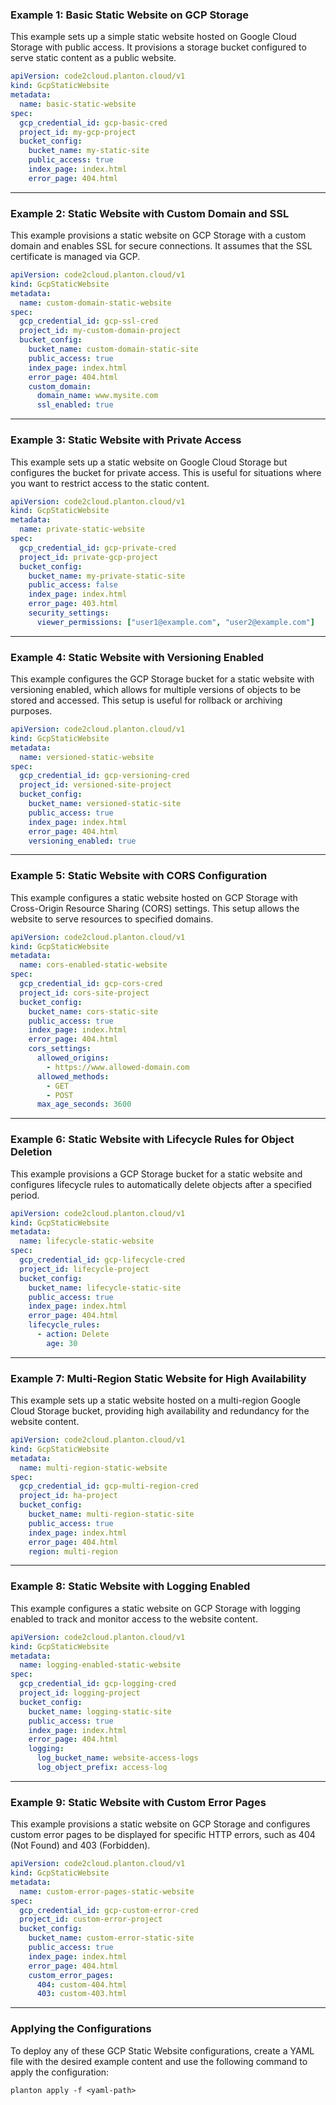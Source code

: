 

### Example 1: Basic Static Website on GCP Storage

This example sets up a simple static website hosted on Google Cloud Storage with public access. It provisions a storage bucket configured to serve static content as a public website.

```yaml
apiVersion: code2cloud.planton.cloud/v1
kind: GcpStaticWebsite
metadata:
  name: basic-static-website
spec:
  gcp_credential_id: gcp-basic-cred
  project_id: my-gcp-project
  bucket_config:
    bucket_name: my-static-site
    public_access: true
    index_page: index.html
    error_page: 404.html
```

---

### Example 2: Static Website with Custom Domain and SSL

This example provisions a static website on GCP Storage with a custom domain and enables SSL for secure connections. It assumes that the SSL certificate is managed via GCP.

```yaml
apiVersion: code2cloud.planton.cloud/v1
kind: GcpStaticWebsite
metadata:
  name: custom-domain-static-website
spec:
  gcp_credential_id: gcp-ssl-cred
  project_id: my-custom-domain-project
  bucket_config:
    bucket_name: custom-domain-static-site
    public_access: true
    index_page: index.html
    error_page: 404.html
    custom_domain:
      domain_name: www.mysite.com
      ssl_enabled: true
```

---

### Example 3: Static Website with Private Access

This example sets up a static website on Google Cloud Storage but configures the bucket for private access. This is useful for situations where you want to restrict access to the static content.

```yaml
apiVersion: code2cloud.planton.cloud/v1
kind: GcpStaticWebsite
metadata:
  name: private-static-website
spec:
  gcp_credential_id: gcp-private-cred
  project_id: private-gcp-project
  bucket_config:
    bucket_name: my-private-static-site
    public_access: false
    index_page: index.html
    error_page: 403.html
    security_settings:
      viewer_permissions: ["user1@example.com", "user2@example.com"]
```

---

### Example 4: Static Website with Versioning Enabled

This example configures the GCP Storage bucket for a static website with versioning enabled, which allows for multiple versions of objects to be stored and accessed. This setup is useful for rollback or archiving purposes.

```yaml
apiVersion: code2cloud.planton.cloud/v1
kind: GcpStaticWebsite
metadata:
  name: versioned-static-website
spec:
  gcp_credential_id: gcp-versioning-cred
  project_id: versioned-site-project
  bucket_config:
    bucket_name: versioned-static-site
    public_access: true
    index_page: index.html
    error_page: 404.html
    versioning_enabled: true
```

---

### Example 5: Static Website with CORS Configuration

This example configures a static website hosted on GCP Storage with Cross-Origin Resource Sharing (CORS) settings. This setup allows the website to serve resources to specified domains.

```yaml
apiVersion: code2cloud.planton.cloud/v1
kind: GcpStaticWebsite
metadata:
  name: cors-enabled-static-website
spec:
  gcp_credential_id: gcp-cors-cred
  project_id: cors-site-project
  bucket_config:
    bucket_name: cors-static-site
    public_access: true
    index_page: index.html
    error_page: 404.html
    cors_settings:
      allowed_origins:
        - https://www.allowed-domain.com
      allowed_methods:
        - GET
        - POST
      max_age_seconds: 3600
```

---

### Example 6: Static Website with Lifecycle Rules for Object Deletion

This example provisions a GCP Storage bucket for a static website and configures lifecycle rules to automatically delete objects after a specified period.

```yaml
apiVersion: code2cloud.planton.cloud/v1
kind: GcpStaticWebsite
metadata:
  name: lifecycle-static-website
spec:
  gcp_credential_id: gcp-lifecycle-cred
  project_id: lifecycle-project
  bucket_config:
    bucket_name: lifecycle-static-site
    public_access: true
    index_page: index.html
    error_page: 404.html
    lifecycle_rules:
      - action: Delete
        age: 30
```

---

### Example 7: Multi-Region Static Website for High Availability

This example sets up a static website hosted on a multi-region Google Cloud Storage bucket, providing high availability and redundancy for the website content.

```yaml
apiVersion: code2cloud.planton.cloud/v1
kind: GcpStaticWebsite
metadata:
  name: multi-region-static-website
spec:
  gcp_credential_id: gcp-multi-region-cred
  project_id: ha-project
  bucket_config:
    bucket_name: multi-region-static-site
    public_access: true
    index_page: index.html
    error_page: 404.html
    region: multi-region
```

---

### Example 8: Static Website with Logging Enabled

This example configures a static website on GCP Storage with logging enabled to track and monitor access to the website content.

```yaml
apiVersion: code2cloud.planton.cloud/v1
kind: GcpStaticWebsite
metadata:
  name: logging-enabled-static-website
spec:
  gcp_credential_id: gcp-logging-cred
  project_id: logging-project
  bucket_config:
    bucket_name: logging-static-site
    public_access: true
    index_page: index.html
    error_page: 404.html
    logging:
      log_bucket_name: website-access-logs
      log_object_prefix: access-log
```

---

### Example 9: Static Website with Custom Error Pages

This example provisions a static website on GCP Storage and configures custom error pages to be displayed for specific HTTP errors, such as 404 (Not Found) and 403 (Forbidden).

```yaml
apiVersion: code2cloud.planton.cloud/v1
kind: GcpStaticWebsite
metadata:
  name: custom-error-pages-static-website
spec:
  gcp_credential_id: gcp-custom-error-cred
  project_id: custom-error-project
  bucket_config:
    bucket_name: custom-error-static-site
    public_access: true
    index_page: index.html
    error_page: 404.html
    custom_error_pages:
      404: custom-404.html
      403: custom-403.html
```

---

### Applying the Configurations

To deploy any of these GCP Static Website configurations, create a YAML file with the desired example content and use the following command to apply the configuration:

```shell
planton apply -f <yaml-path>
```
